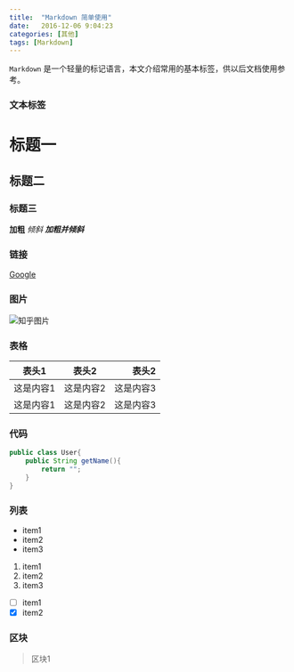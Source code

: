 ```yaml
---
title:  "Markdown 简单使用"
date:   2016-12-06 9:04:23
categories: [其他]
tags: [Markdown]
---
```


`Markdown` 是一个轻量的标记语言，本文介绍常用的基本标签，供以后文档使用参考。

### 文本标签

# 标题一

## 标题二

### 标题三

**加粗** *倾斜*  ***加粗并倾斜***

### 链接

[Google](http://www.google.com)


### 图片

![知乎图片](http://static.zhihu.com/static/revved/img/index/logo.6837e927.png)


### 表格

表头1   | 表头2   | 表头2
--------|:-------:|-------:
这是内容1|这是内容2|这是内容3
这是内容1|这是内容2|这是内容3

### 代码
``` java
public class User{
	public String getName(){
		return "";
	}
}
```

### 列表

* item1
* item2
* item3

1. item1
2. item2
3. item3

- [ ] item1
- [x] item2

### 区块

> 区块1

